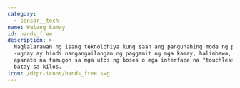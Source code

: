 ```yaml
---
category:
  - sensor__tech
name: Walang kamay
id: hands_free
description: >-
  Naglalarawan ng isang teknolohiya kung saan ang pangunahing mode ng pakikipag
  -ugnay ay hindi nangangailangan ng paggamit ng mga kamay, halimbawa, ang mga
  aparato na tumugon sa mga utos ng boses o mga interface na "touchless" na
  batay sa kilos.
icon: /dtpr-icons/hands_free.svg
---
```


